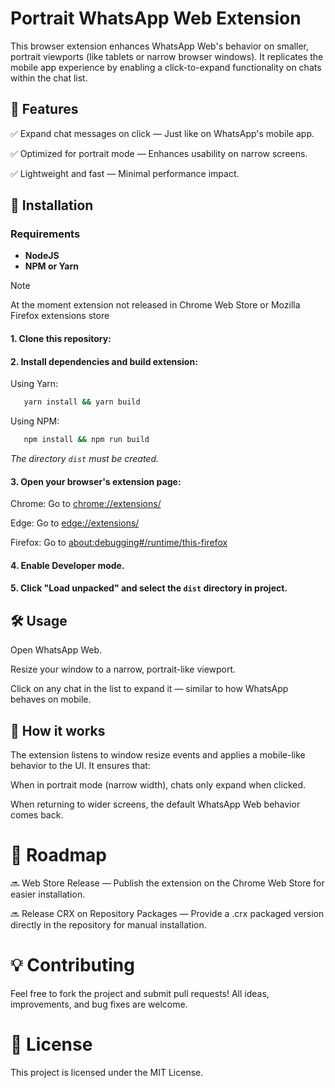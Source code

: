 # Portrait WhatsApp Web Extension

This browser extension enhances WhatsApp Web's behavior on smaller, portrait viewports (like tablets or narrow browser windows). It replicates the mobile app experience by enabling a click-to-expand functionality on chats within the chat list.

## 🎯 Features

✅ Expand chat messages on click — Just like on WhatsApp's mobile app.

✅ Optimized for portrait mode — Enhances usability on narrow screens.

✅ Lightweight and fast — Minimal performance impact.

## 🚀 Installation

### Requirements
- **NodeJS**
- **NPM or Yarn**

> [!NOTE]
> At the moment extension not released in Chrome Web Store or Mozilla Firefox extensions store

#### 1. Clone this repository:
#### 2. Install dependencies and build extension:
Using Yarn:
```bash
   yarn install && yarn build
```
Using NPM:
```bash
   npm install && npm run build
```
_The directory `dist` must be created._

#### 3. Open your browser's extension page:
Chrome: Go to [chrome://extensions/](chrome://extensions/)

Edge: Go to [edge://extensions/](edge://extensions/)

Firefox: Go to [about:debugging#/runtime/this-firefox](about:debugging#/runtime/this-firefox)

#### 4. Enable Developer mode.

#### 5. Click "Load unpacked" and select the `dist` directory in project.

## 🛠️ Usage

Open WhatsApp Web.

Resize your window to a narrow, portrait-like viewport.

Click on any chat in the list to expand it — similar to how WhatsApp behaves on mobile.

## 🧠 How it works

The extension listens to window resize events and applies a mobile-like behavior to the UI. It ensures that:

When in portrait mode (narrow width), chats only expand when clicked.

When returning to wider screens, the default WhatsApp Web behavior comes back.

# 📌 Roadmap

🔜 Web Store Release — Publish the extension on the Chrome Web Store for easier installation.

🔜 Release CRX on Repository Packages — Provide a .crx packaged version directly in the repository for manual installation.

# 💡 Contributing

Feel free to fork the project and submit pull requests! All ideas, improvements, and bug fixes are welcome.

# 📄 License

This project is licensed under the MIT License.
